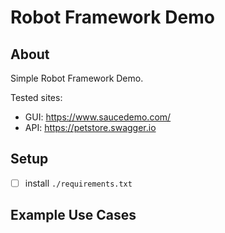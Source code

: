 # Robot Framework Demo

## About
Simple Robot Framework Demo.

Tested sites:
- GUI: https://www.saucedemo.com/
- API: https://petstore.swagger.io

## Setup
 - [ ] install `./requirements.txt`

## Example Use Cases